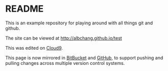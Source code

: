 # README
This is an example repository for playing around with all things git and github.

The site can be viewed at http://albchang.github.io/test

This was edited on [Cloud9](https://c9.io/).

This page is now mirrored in [BitBucket](https://bitbucket.org/) and [GitHub](https://www.github.com), to support pushing and pulling changes across multiple version control systems.